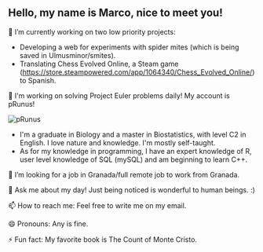 ## Hello, my name is Marco, nice to meet you!

🔭 I’m currently working on two low priority projects:
- Developing a web for experiments with spider mites (which is being saved in Ulmusminor/smites).
- Translating Chess Evolved Online, a Steam game (https://store.steampowered.com/app/1064340/Chess_Evolved_Online/) to Spanish.

🌱 I'm working on solving Project Euler problems daily! My account is pRunus!

![pRunus](https://github.com/user-attachments/assets/a070dda8-355b-44bc-bd1e-747d99d808c5)


- I'm a graduate in Biology and a master in Biostatistics, with level C2 in English. I love nature and knowledge. I'm mostly self-taught.
- As for my knowledge in programming, I have an expert knowledge of R, user level knowledge of SQL (mySQL) and am beginning to learn C++.

🤔 I’m looking for a job in Granada/full remote job to work from Granada.

💬 Ask me about my day! Just being noticed is wonderful to human beings. :)

📫 How to reach me: Feel free to write me on my email.

😄 Pronouns: Any is fine.

⚡ Fun fact: My favorite book is The Count of Monte Cristo.
